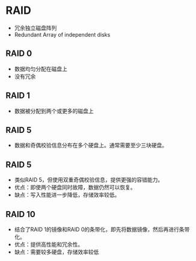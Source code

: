 
# RAID
+ 冗余独立磁盘阵列
+ Redundant Array of independent disks

## RAID 0
+ 数据均匀分配在磁盘上
+ 没有冗余

## RAID 1
+ 数据被分配到两个或更多的磁盘上


## RAID 5
+ 数据和奇偶校验信息分布在多个硬盘上。通常需要至少三块硬盘。

## RAID 5
+ 类似RAID 5，但使用双重奇偶校验信息，提供更强的容错能力。
+ 优点：即使两个硬盘同时故障，数据仍然可以恢复。
+ 缺点：写入性能进一步降低，存储效率较低。

## RAID 10
+ 结合了RAID 1的镜像和RAID 0的条带化，即先将数据镜像，然后再进行条带化。
+ 优点：提供高性能和冗余性。
+ 缺点：需要较多硬盘，存储效率较低